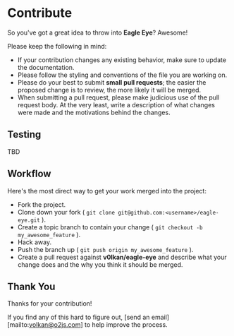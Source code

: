 # Contribute

So you've got a great idea to throw into **Eagle Eye**? Awesome!

Please keep the following in mind:

* If your contribution changes any existing behavior, make sure to update the
documentation.
* Please follow the styling and conventions of the file you are working on.
* Please do your best to submit **small pull requests**; the easier the proposed
  change is to review, the more likely it will be merged.
* When submitting a pull request, please make judicious use of the pull request
  body. At the very least, write a description of what changes were made and
  the motivations behind the changes.

[conventions]: https://github.com/o2js/o2.conventions

## Testing

TBD

## Workflow

Here's the most direct way to get your work merged into the project:

* Fork the project.
* Clone down your fork ( `git clone git@github.com:<username>/eagle-eye.git` ).
* Create a topic branch to contain your change ( `git checkout -b my_awesome_feature` ).
* Hack away.
* Push the branch up ( `git push origin my_awesome_feature` ).
* Create a pull request against **v0lkan/eagle-eye** and describe what your change
  does and the why you think it should be merged.

## Thank You

Thanks for your contribution!

If you find any of this hard to figure out,
[send an email][mailto:volkan@o2js.com] to help improve the process.
